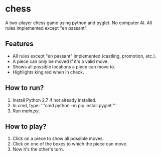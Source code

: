 # chess

A two-player chess game using python and pyglet. No computer AI. All rules implemented except "en passant".

## Features
- All rules except "en passant" implemented (castling, promotion, etc.).
- A piece can only be moved if it's a valid move.
- Shows all possible locations a piece can move to.
- Highlights king red when in check.

## How to run?
1. Install Python 2.7 if not already installed.
2. In cmd, type:
'''cmd
python -m pip install pyglet
'''
3. Run *main.py*.

## How to play?
1. Click on a piece to show all possible moves.
2. Click on one of the boxes to which the piece can move.
3. Now it's the other's turn.
